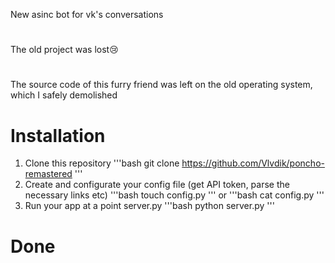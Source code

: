 New asinc bot for vk's conversations
#
The old project was lost😢
#
The source code of this furry friend was left on the old operating system, which I safely demolished

# Installation

1) Clone this repository
'''bash
git clone https://github.com/Vlvdik/poncho-remastered 
'''
2) Create and configurate your config file (get API token, parse the necessary links etc)
'''bash
touch config.py
'''
or
'''bash
cat config.py
'''
3) Run your app at a point server.py
'''bash
python server.py
'''
# Done

